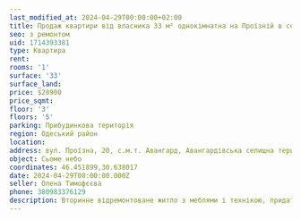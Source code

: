 ```yaml
---
last_modified_at: 2024-04-29T00:00:00+02:00
title: Продаж квартири від власника 33 м² однокімнатна на Проїзній в селищі Авангард
seo: з ремонтом
uid: 1714393381
type: Квартира
rent:
rooms: '1'
surface: '33'
surface_land:
price: $28900
price_sqmt:
floor: '3'
floors: '5'
parking: Прибудинкова територія
region: Одеський район
location:
address: вул. Проїзна, 20, с.м.т. Авангард, Авангардівська селищна територіальна громада
object: Сьоме небо
coordinates: 46.451899,30.638017
date: 2024-04-29T00:00:00.000Z
seller: Олена Тимофєєва
phone: 380983376129
description: Вторинне відремонтоване житло з меблями і технікою, придатне і готове для проживання
---
```

